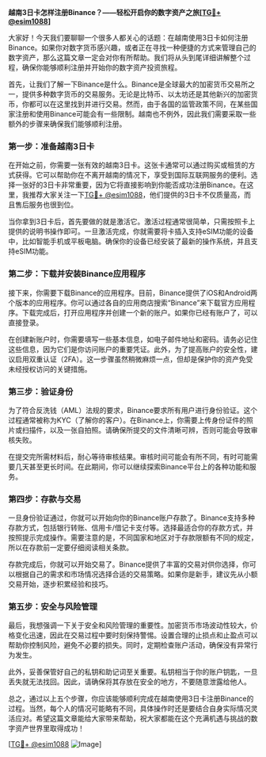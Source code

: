**越南3日卡怎样注册Binance？——轻松开启你的数字资产之旅[[TG💪+ @esim1088](https://t.me/s/esim1088)]**

大家好！今天我们要聊聊一个很多人都关心的话题：在越南使用3日卡如何注册Binance。如果你对数字货币感兴趣，或者正在寻找一种便捷的方式来管理自己的数字资产，那么这篇文章一定会对你有所帮助。我们将从头到尾详细讲解整个过程，确保你能够顺利注册并开始你的数字资产投资旅程。

首先，让我们了解一下Binance是什么。Binance是全球最大的加密货币交易所之一，提供多种数字货币的交易服务。无论是比特币、以太坊还是其他新兴的加密货币，你都可以在这里找到并进行交易。然而，由于各国的监管政策不同，在某些国家注册和使用Binance可能会有一些限制。越南也不例外，因此我们需要采取一些额外的步骤来确保我们能够顺利注册。

### 第一步：准备越南3日卡

在开始之前，你需要一张有效的越南3日卡。这张卡通常可以通过购买或租赁的方式获得。它可以帮助你在不离开越南的情况下，享受到国际互联网服务的便利。选择一张好的3日卡非常重要，因为它将直接影响到你能否成功注册Binance。在这里，我推荐大家关注一下[TG💪+ @esim1088](https://t.me/s/esim1088)，他们提供的3日卡不仅质量高，而且售后服务也很到位。

当你拿到3日卡后，首先要做的就是激活它。激活过程通常很简单，只需按照卡上提供的说明书操作即可。一旦激活完成，你就需要将卡插入支持eSIM功能的设备中，比如智能手机或平板电脑。确保你的设备已经安装了最新的操作系统，并且支持eSIM功能。

### 第二步：下载并安装Binance应用程序

接下来，你需要下载Binance的应用程序。目前，Binance提供了iOS和Android两个版本的应用程序。你可以通过各自的应用商店搜索“Binance”来下载官方应用程序。下载完成后，打开应用程序并创建一个新的账户。如果你已经有账户了，可以直接登录。

在创建新账户时，你需要填写一些基本信息，如电子邮件地址和密码。请务必记住这些信息，因为它们是你访问账户的重要凭证。此外，为了提高账户的安全性，建议启用双重认证（2FA）。这一步骤虽然稍微麻烦一点，但却是保护你的资产免受未经授权访问的关键措施。

### 第三步：验证身份

为了符合反洗钱（AML）法规的要求，Binance要求所有用户进行身份验证。这个过程通常被称为KYC（了解你的客户）。在Binance上，你需要上传身份证件的照片或扫描件，以及一张自拍照。请确保所提交的文件清晰可辨，否则可能会导致审核失败。

在提交完所需材料后，耐心等待审核结果。审核时间可能会有所不同，有时可能需要几天甚至更长时间。在此期间，你可以继续探索Binance平台上的各种功能和服务。

### 第四步：存款与交易

一旦身份验证通过，你就可以开始向你的Binance账户存款了。Binance支持多种存款方式，包括银行转账、信用卡/借记卡支付等。选择最适合你的存款方式，并按照提示完成操作。需要注意的是，不同国家和地区对于存款限额有不同的规定，所以在存款前一定要仔细阅读相关条款。

存款完成后，你就可以开始交易了。Binance提供了丰富的交易对供你选择，你可以根据自己的需求和市场情况选择合适的交易策略。如果你是新手，建议先从小额交易开始，逐步积累经验和技巧。

### 第五步：安全与风险管理

最后，我想强调一下关于安全和风险管理的重要性。加密货币市场波动性较大，价格变化迅速，因此在交易过程中要时刻保持警惕。设置合理的止损点和止盈点可以帮助你控制风险，避免不必要的损失。同时，定期检查账户活动，确保没有异常行为发生。

此外，妥善保管好自己的私钥和助记词至关重要。私钥相当于你的账户钥匙，一旦丢失就无法找回。因此，请确保将其存放在安全的地方，不要随意泄露给他人。

总之，通过以上五个步骤，你应该能够顺利完成在越南使用3日卡注册Binance的过程。当然，每个人的情况可能略有不同，具体操作时还是要结合自身实际情况灵活应对。希望这篇文章能给大家带来帮助，祝大家都能在这个充满机遇与挑战的数字资产世界里取得成功！

[[TG💪+ @esim1088](https://t.me/s/esim1088) ![Image](https://i.postimg.cc/4NQfJmqS/Snipaste-2025-05-13-00-14-12.png)]